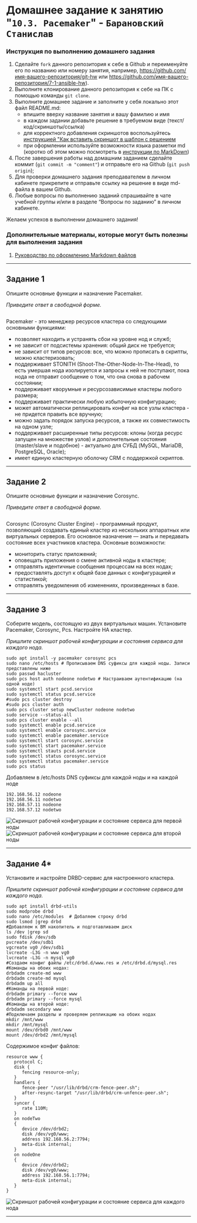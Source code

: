 # Домашнее задание к занятию "`10.3. Pacemaker`" - `Барановский Станислав`


### Инструкция по выполнению домашнего задания

   1. Сделайте `fork` данного репозитория к себе в Github и переименуйте его по названию или номеру занятия, например, https://github.com/имя-вашего-репозитория/git-hw или  https://github.com/имя-вашего-репозитория/7-1-ansible-hw).
   2. Выполните клонирование данного репозитория к себе на ПК с помощью команды `git clone`.
   3. Выполните домашнее задание и заполните у себя локально этот файл README.md:
      - впишите вверху название занятия и вашу фамилию и имя
      - в каждом задании добавьте решение в требуемом виде (текст/код/скриншоты/ссылка)
      - для корректного добавления скриншотов воспользуйтесь [инструкцией "Как вставить скриншот в шаблон с решением](https://github.com/netology-code/sys-pattern-homework/blob/main/screen-instruction.md)
      - при оформлении используйте возможности языка разметки md (коротко об этом можно посмотреть в [инструкции  по MarkDown](https://github.com/netology-code/sys-pattern-homework/blob/main/md-instruction.md))
   4. После завершения работы над домашним заданием сделайте коммит (`git commit -m "comment"`) и отправьте его на Github (`git push origin`);
   5. Для проверки домашнего задания преподавателем в личном кабинете прикрепите и отправьте ссылку на решение в виде md-файла в вашем Github.
   6. Любые вопросы по выполнению заданий спрашивайте в чате учебной группы и/или в разделе “Вопросы по заданию” в личном кабинете.
   
Желаем успехов в выполнении домашнего задания!
   
### Дополнительные материалы, которые могут быть полезны для выполнения задания

1. [Руководство по оформлению Markdown файлов](https://gist.github.com/Jekins/2bf2d0638163f1294637#Code)

---

## Задание 1

Опишите основные функции и назначение Pacemaker.

*Приведите ответ в свободной форме.*
```
```
Pacemaker - это менеджер ресурсов кластера со следующими основными функциями:
- позволяет находить и устранять сбои на уровне нод и служб;
- не зависит от подсистемы хранения: общий диск не требуется;
- не зависит от типов ресурсов: все, что можно прописать в скрипты, можно кластеризовать;
- поддерживает STONITH (Shoot-The-Other-Node-In-The-Head), то есть умершая нода изолируется и запросы к ней не поступают, пока нода не отправит сообщение о том, что она снова в рабочем состоянии;
- поддерживает кворумные и ресурсозависимые кластеры любого размера;
- поддерживает практически любую избыточную конфигурацию;
- может автоматически реплицировать конфиг на все узлы кластера - не придется править все вручную;
- можно задать порядок запуска ресурсов, а также их совместимость на одном узле;
- поддерживает расширенные типы ресурсов: клоны (когда ресурс запущен на множестве узлов) и дополнительные состояния (master/slave и подобное) - актуально для СУБД (MySQL, MariaDB, PostgreSQL, Oracle);
- имеет единую кластерную оболочку CRM с поддержкой скриптов.

---

## Задание 2

Опишите основные функции и назначение Corosync.

*Приведите ответ в свободной форме.*
```
```
Corosync (Corosync Cluster Engine) - программный продукт, позволяющий создавать единый кластер из нескольких аппаратных или виртуальных серверов.
Его основное назначение — знать и передавать состояние всех участников кластера.
Основные возможности:
- мониторить статус приложений;
- оповещать приложения о смене активной ноды в кластере;
- отправлять идентичные сообщения процессам на всех нодах;
- предоставлять доступ к общей базе данных с конфигурацией и статистикой;
- отправлять уведомления об изменениях, произведенных в базе.

---

## Задание 3

Соберите модель, состоящую из двух виртуальных машин. Установите Pacemaker, Corosync, Pcs. Настройте HA кластер.

*Пришлите скриншот рабочей конфигурации и состояния сервиса для каждого нода.*
```
sudo apt install -y pacemaker corosync pcs
sudo nano /etc/hosts # Прописываем DNS суфиксы для каждой ноды. Записи представлены ниже
sudo passwd hacluster
sudo pcs host auth nodeone nodetwo # Настраиваем аутентификацию (на одной ноде)
sudo systemctl start pcsd.service
sudo systemctl status pcsd.service
#sudo pcs cluster destroy
#sudo pcs cluster auth
sudo pcs cluster setup newCluster nodeone nodetwo 
sudo service --status-all
sudo pcs cluster enable --all
sudo systemctl enable pcsd.service
sudo systemctl enable corosync.service
sudo systemctl enable pacemaker.service
sudo systemctl start corosync.service
sudo systemctl start pacemaker.service
sudo systemctl stauts pcsd.service
sudo systemctl status corosync.service
sudo systemctl status pacemaker.service
sudo pcs status

```
Добавляем в /etc/hosts DNS суфиксы для каждой ноды и на каждой ноде
```
192.168.56.12 nodeone
192.168.56.11 nodetwo
192.168.57.11 nodeone
192.168.57.12 nodetwo
```
![Скриншот рабочей конфигурации и состояние сервиса для первой ноды](https://github.com/StanislavBaranovskii/10-3-hw-pacemaker/blob/main/img/10-3-3-1.png "Скриншот рабочей конфигурации и состояние сервиса для первой ноды")
![Скриншот рабочей конфигурации и состояние сервиса для второй ноды](https://github.com/StanislavBaranovskii/10-3-hw-pacemaker/blob/main/img/10-3-3-2.png "Скриншот рабочей конфигурации и состояние сервиса для второй ноды")

---

## Задание 4*

Установите и настройте DRBD-сервис для настроенного кластера.

*Пришлите скриншот рабочей конфигурации и состояние сервиса для каждого нода.*
```
sudo apt install drbd-utils
sudo modprobe drbd
sudo nano /etc/modules  # Добаляем строку drbd
sudo lsmod |grep drbd
#Добавляем к ВМ накопитель и подготавливаем диск
ls /dev |grep sd 
sudo fdisk /dev/sdb
pvcreate /dev/sdb1
vgcreate vg0 /dev/sdb1
lvcreate -L3G -n www vg0
lvcreate -L3G -n mysql vg0
#Создаем конфиг файлы /etc/drbd.d/www.res и /etc/drbd.d/mysql.res
#Команды на обоих нодах:
drbdadm create-md www
drbdadm create-md mysql
drbdadm up all
#Команды на первой ноде:
drbdadm primary --force www
drbdadm primary --force mysql
#Команды на второй ноде:
drbdadm secondary www
#Подключаем разделы и проверяем репликацию на обоих нодах
mkdir /mnt/www
mkdir /mnt/mysql
mount /dev/drbd0 /mnt/www
mount /dev/drbd2 /mnt/mysql
```
Содержимое конфиг файлов:
```
resource www {
   protocol C;
   disk {
      fencing resource-only;
   }
   handlers {
      fence-peer "/usr/lib/drbd/crm-fence-peer.sh";
      after-resync-target "/usr/lib/drbd/crm-unfence-peer.sh";
   }
   syncer {
      rate 110M;
   }
   on nodeTwo
   {
      device /dev/drbd2;
      disk /dev/vg0/www;
      address 192.168.56.2:7794;
      meta-disk internal;
   }
   on nodeOne
   {
      device /dev/drbd2;
      disk /dev/vg0/www;
      address 192.168.56.1:7794;
      meta-disk internal;
   }
}
```
![Скриншот рабочей конфигурации и состояние сервиса для каждого нода](https://github.com/StanislavBaranovskii/10-3-hw-pacemaker/blob/main/img/10-3-4.png "Скриншот рабочей конфигурации и состояние сервиса для каждого нода")

---
